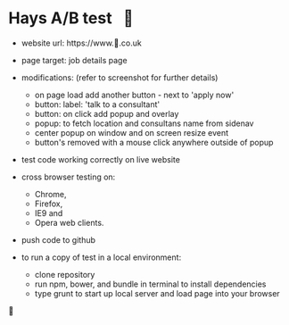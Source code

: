 # Hays A/B test  &nbsp; :hammer:
- website url: https://www.:anger:.co.uk
- page target: job details page
- modifications: (refer to screenshot for further details)

    - on page load add another button - next to 'apply now'
    - button: label: 'talk to a consultant'
    - button: on click add popup and overlay
    - popup: to fetch location and consultans name from sidenav
    - center popup on window and on screen resize event
    - button's removed with a mouse click anywhere outside of popup
    
- test code working correctly on live website
- cross browser testing on:
   * Chrome, 
   * Firefox, 
   * IE9 and 
   * Opera web clients.
   
- push code to github

- to run a copy of test in a local environment:
    - clone repository
    - run npm, bower, and bundle in terminal to install dependencies
    - type grunt to start up local server and load page into your browser
    
:100:
